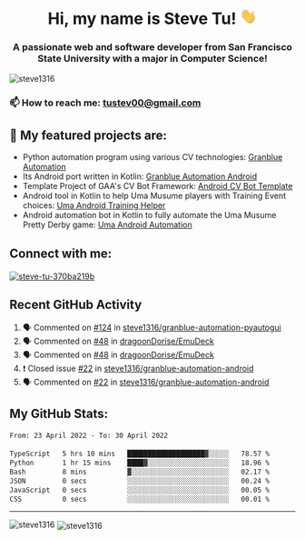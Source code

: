 <h1 align="center">Hi, my name is Steve Tu! <img src="wave.gif" alt="Wave" width="30px" /></h1>
<h3 align="center">A passionate web and software developer from San Francisco State University with a major in Computer Science!</h3>

<p align="left"> <img src="https://komarev.com/ghpvc/?username=steve1316&label=Profile%20views&color=0e75b6&style=flat" alt="steve1316" /> </p>

### 📫 How to reach me: **tustev00@gmail.com**

## 🔭 My featured projects are:
- Python automation program using various CV technologies: [Granblue Automation](https://github.com/steve1316/granblue-automation-pyautogui)
- Its Android port written in Kotlin: [Granblue Automation Android](https://github.com/steve1316/granblue-automation-android)
- Template Project of GAA's CV Bot Framework: [Android CV Bot Template](https://github.com/steve1316/android-cv-bot-template)
- Android tool in Kotlin to help Uma Musume players with Training Event choices: [Uma Android Training Helper](https://github.com/steve1316/uma-android-training-helper)
- Android automation bot in Kotlin to fully automate the Uma Musume Pretty Derby game: [Uma Android Automation](https://github.com/steve1316/uma-android-automation)

## Connect with me:

<p align="left">
<a href="https://linkedin.com/in/steve-tu-370ba219b" target="blank"><img align="center" src="https://cdn.jsdelivr.net/npm/simple-icons@3.0.1/icons/linkedin.svg" alt="steve-tu-370ba219b" height="30" width="40" /></a>
</p>

## Recent GitHub Activity

<!--START_SECTION:activity-->
1. 🗣 Commented on [#124](https://github.com/steve1316/granblue-automation-pyautogui/issues/124) in [steve1316/granblue-automation-pyautogui](https://github.com/steve1316/granblue-automation-pyautogui)
2. 🗣 Commented on [#48](https://github.com/dragoonDorise/EmuDeck/issues/48) in [dragoonDorise/EmuDeck](https://github.com/dragoonDorise/EmuDeck)
3. 🗣 Commented on [#48](https://github.com/dragoonDorise/EmuDeck/issues/48) in [dragoonDorise/EmuDeck](https://github.com/dragoonDorise/EmuDeck)
4. ❗️ Closed issue [#22](https://github.com/steve1316/granblue-automation-android/issues/22) in [steve1316/granblue-automation-android](https://github.com/steve1316/granblue-automation-android)
5. 🗣 Commented on [#22](https://github.com/steve1316/granblue-automation-android/issues/22) in [steve1316/granblue-automation-android](https://github.com/steve1316/granblue-automation-android)
<!--END_SECTION:activity-->

## My GitHub Stats:

<!--START_SECTION:waka-->

```text
From: 23 April 2022 - To: 30 April 2022

TypeScript   5 hrs 10 mins   ███████████████████▓░░░░░   78.57 %
Python       1 hr 15 mins    ████▓░░░░░░░░░░░░░░░░░░░░   18.96 %
Bash         8 mins          ▓░░░░░░░░░░░░░░░░░░░░░░░░   02.17 %
JSON         0 secs          ░░░░░░░░░░░░░░░░░░░░░░░░░   00.24 %
JavaScript   0 secs          ░░░░░░░░░░░░░░░░░░░░░░░░░   00.05 %
CSS          0 secs          ░░░░░░░░░░░░░░░░░░░░░░░░░   00.01 %
```

<!--END_SECTION:waka-->

---

<p><img align="left" src="https://github-readme-stats.vercel.app/api/top-langs?username=steve1316&show_icons=true&locale=en&layout=compact&theme=radical" alt="steve1316" /></p>

<p>&nbsp;<img align="center" src="https://github-readme-stats.vercel.app/api?username=steve1316&show_icons=true&locale=en&count_private=true&theme=radical" alt="steve1316" /></p>
